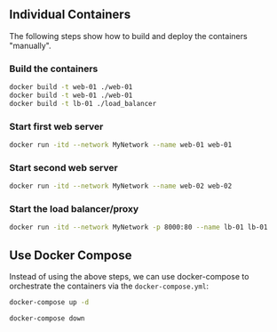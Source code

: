 
## Individual Containers

The following steps show how to build and deploy the containers "manually".


### Build the containers
```bash
docker build -t web-01 ./web-01
docker build -t web-01 ./web-01
docker build -t lb-01 ./load_balancer
```

### Start first web server
```bash
docker run -itd --network MyNetwork --name web-01 web-01
```

### Start second web server
```bash
docker run -itd --network MyNetwork --name web-02 web-02
```

### Start the load balancer/proxy
```bash
docker run -itd --network MyNetwork -p 8000:80 --name lb-01 lb-01
```

## Use Docker Compose

Instead of using the above steps, we can use docker-compose to orchestrate the containers via the `docker-compose.yml`:

```bash
docker-compose up -d
```

```bash
docker-compose down
```
